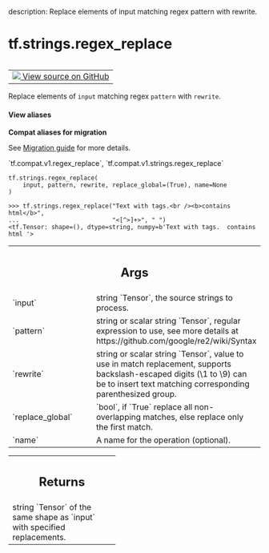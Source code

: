 description: Replace elements of input matching regex pattern with rewrite.

<div itemscope itemtype="http://developers.google.com/ReferenceObject">
<meta itemprop="name" content="tf.strings.regex_replace" />
<meta itemprop="path" content="Stable" />
</div>

# tf.strings.regex_replace

<!-- Insert buttons and diff -->

<table class="tfo-notebook-buttons tfo-api nocontent" align="left">
<td>
  <a target="_blank" href="https://github.com/tensorflow/tensorflow/blob/r2.2/tensorflow/python/ops/string_ops.py#L74-L111">
    <img src="https://www.tensorflow.org/images/GitHub-Mark-32px.png" />
    View source on GitHub
  </a>
</td>
</table>



Replace elements of `input` matching regex `pattern` with `rewrite`.

<section class="expandable">
  <h4 class="showalways">View aliases</h4>
  <p>
<b>Compat aliases for migration</b>
<p>See
<a href="https://www.tensorflow.org/guide/migrate">Migration guide</a> for
more details.</p>
<p>`tf.compat.v1.regex_replace`, `tf.compat.v1.strings.regex_replace`</p>
</p>
</section>

<pre class="devsite-click-to-copy prettyprint lang-py tfo-signature-link">
<code>tf.strings.regex_replace(
    input, pattern, rewrite, replace_global=(True), name=None
)
</code></pre>



<!-- Placeholder for "Used in" -->

```
>>> tf.strings.regex_replace("Text with tags.<br /><b>contains html</b>",
...                          "<[^>]+>", " ")
<tf.Tensor: shape=(), dtype=string, numpy=b'Text with tags.  contains html '>
```

<!-- Tabular view -->
 <table class="responsive fixed orange">
<colgroup><col width="214px"><col></colgroup>
<tr><th colspan="2"><h2 class="add-link">Args</h2></th></tr>

<tr>
<td>
`input`
</td>
<td>
string `Tensor`, the source strings to process.
</td>
</tr><tr>
<td>
`pattern`
</td>
<td>
string or scalar string `Tensor`, regular expression to use,
see more details at https://github.com/google/re2/wiki/Syntax
</td>
</tr><tr>
<td>
`rewrite`
</td>
<td>
string or scalar string `Tensor`, value to use in match
replacement, supports backslash-escaped digits (\1 to \9) can be to insert
text matching corresponding parenthesized group.
</td>
</tr><tr>
<td>
`replace_global`
</td>
<td>
`bool`, if `True` replace all non-overlapping matches,
else replace only the first match.
</td>
</tr><tr>
<td>
`name`
</td>
<td>
A name for the operation (optional).
</td>
</tr>
</table>



<!-- Tabular view -->
 <table class="responsive fixed orange">
<colgroup><col width="214px"><col></colgroup>
<tr><th colspan="2"><h2 class="add-link">Returns</h2></th></tr>
<tr class="alt">
<td colspan="2">
string `Tensor` of the same shape as `input` with specified replacements.
</td>
</tr>

</table>


